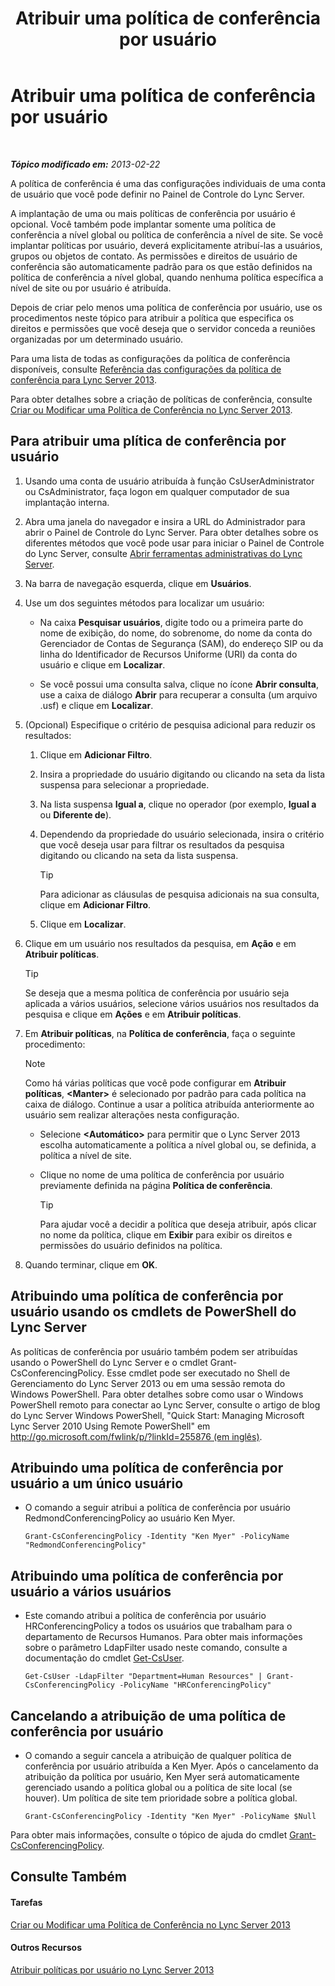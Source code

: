 ﻿---
title: Atribuir uma política de conferência por usuário
TOCTitle: Atribuir uma política de conferência por usuário
ms:assetid: 72f12c72-65f7-44fe-ab81-0f57cb2f87d1
ms:mtpsurl: https://technet.microsoft.com/pt-br/library/Gg521015(v=OCS.15)
ms:contentKeyID: 49307099
ms.date: 05/19/2016
mtps_version: v=OCS.15
ms.translationtype: HT
---

# Atribuir uma política de conferência por usuário

 

_**Tópico modificado em:** 2013-02-22_

A política de conferência é uma das configurações individuais de uma conta de usuário que você pode definir no Painel de Controle do Lync Server.

A implantação de uma ou mais políticas de conferência por usuário é opcional. Você também pode implantar somente uma política de conferência a nível global ou política de conferência a nível de site. Se você implantar políticas por usuário, deverá explicitamente atribuí-las a usuários, grupos ou objetos de contato. As permissões e direitos de usuário de conferência são automaticamente padrão para os que estão definidos na política de conferência a nível global, quando nenhuma política específica a nível de site ou por usuário é atribuída.

Depois de criar pelo menos uma política de conferência por usuário, use os procedimentos neste tópico para atribuir a política que especifica os direitos e permissões que você deseja que o servidor conceda a reuniões organizadas por um determinado usuário.

Para uma lista de todas as configurações da política de conferência disponíveis, consulte [Referência das configurações da política de conferência para Lync Server 2013](lync-server-2013-conferencing-policy-settings-reference.md).

Para obter detalhes sobre a criação de políticas de conferência, consulte [Criar ou Modificar uma Política de Conferência no Lync Server 2013](lync-server-2013-create-or-modify-a-conferencing-policy.md).

## Para atribuir uma plítica de conferência por usuário

1.  Usando uma conta de usuário atribuída à função CsUserAdministrator ou CsAdministrator, faça logon em qualquer computador de sua implantação interna.

2.  Abra uma janela do navegador e insira a URL do Administrador para abrir o Painel de Controle do Lync Server. Para obter detalhes sobre os diferentes métodos que você pode usar para iniciar o Painel de Controle do Lync Server, consulte [Abrir ferramentas administrativas do Lync Server](lync-server-2013-open-lync-server-administrative-tools.md).

3.  Na barra de navegação esquerda, clique em **Usuários**.

4.  Use um dos seguintes métodos para localizar um usuário:
    
      - Na caixa **Pesquisar usuários**, digite todo ou a primeira parte do nome de exibição, do nome, do sobrenome, do nome da conta do Gerenciador de Contas de Segurança (SAM), do endereço SIP ou da linha do Identificador de Recursos Uniforme (URI) da conta do usuário e clique em **Localizar**.
    
      - Se você possui uma consulta salva, clique no ícone **Abrir consulta**, use a caixa de diálogo **Abrir** para recuperar a consulta (um arquivo .usf) e clique em **Localizar**.

5.  (Opcional) Especifique o critério de pesquisa adicional para reduzir os resultados:
    
    1.  Clique em **Adicionar Filtro**.
    
    2.  Insira a propriedade do usuário digitando ou clicando na seta da lista suspensa para selecionar a propriedade.
    
    3.  Na lista suspensa **Igual a**, clique no operador (por exemplo, **Igual a** ou **Diferente de**).
    
    4.  Dependendo da propriedade do usuário selecionada, insira o critério que você deseja usar para filtrar os resultados da pesquisa digitando ou clicando na seta da lista suspensa.
        

        > [!TIP]
        > Para adicionar as cláusulas de pesquisa adicionais na sua consulta, clique em <STRONG>Adicionar Filtro</STRONG>.

    
    5.  Clique em **Localizar**.

6.  Clique em um usuário nos resultados da pesquisa, em **Ação** e em **Atribuir políticas**.
    

    > [!TIP]
    > Se deseja que a mesma política de conferência por usuário seja aplicada a vários usuários, selecione vários usuários nos resultados da pesquisa e clique em <STRONG>Ações</STRONG> e em <STRONG>Atribuir políticas</STRONG>.



7.  Em **Atribuir políticas**, na **Política de conferência**, faça o seguinte procedimento:
    
    > [!note]  
    > Como há várias políticas que você pode configurar em <strong>Atribuir políticas</strong>, <strong>&lt;Manter&gt;</strong> é selecionado por padrão para cada política na caixa de diálogo. Continue a usar a política atribuída anteriormente ao usuário sem realizar alterações nesta configuração.    
      - Selecione **\<Automático\>** para permitir que o Lync Server 2013 escolha automaticamente a política a nível global ou, se definida, a política a nível de site.
    
      - Clique no nome de uma política de conferência por usuário previamente definida na página **Política de conferência**.
        

        > [!TIP]
        > Para ajudar você a decidir a política que deseja atribuir, após clicar no nome da política, clique em <STRONG>Exibir</STRONG> para exibir os direitos e permissões do usuário definidos na política.



8.  Quando terminar, clique em **OK**.

## Atribuindo uma política de conferência por usuário usando os cmdlets de PowerShell do Lync Server

As políticas de conferência por usuário também podem ser atribuídas usando o PowerShell do Lync Server e o cmdlet Grant-CsConferencingPolicy. Esse cmdlet pode ser executado no Shell de Gerenciamento do Lync Server 2013 ou em uma sessão remota do Windows PowerShell. Para obter detalhes sobre como usar o Windows PowerShell remoto para conectar ao Lync Server, consulte o artigo de blog do Lync Server Windows PowerShell, "Quick Start: Managing Microsoft Lync Server 2010 Using Remote PowerShell" em [http://go.microsoft.com/fwlink/p/?linkId=255876 (em inglês)](http://go.microsoft.com/fwlink/p/?linkid=255876).

## Atribuindo uma política de conferência por usuário a um único usuário

  - O comando a seguir atribui a política de conferência por usuário RedmondConferencingPolicy ao usuário Ken Myer.
    
        Grant-CsConferencingPolicy -Identity "Ken Myer" -PolicyName "RedmondConferencingPolicy"

## Atribuindo uma política de conferência por usuário a vários usuários

  - Este comando atribui a política de conferência por usuário HRConferencingPolicy a todos os usuários que trabalham para o departamento de Recursos Humanos. Para obter mais informações sobre o parâmetro LdapFilter usado neste comando, consulte a documentação do cmdlet [Get-CsUser](https://docs.microsoft.com/en-us/powershell/module/skype/Get-CsUser).
    
        Get-CsUser -LdapFilter "Department=Human Resources" | Grant-CsConferencingPolicy -PolicyName "HRConferencingPolicy"

## Cancelando a atribuição de uma política de conferência por usuário

  - O comando a seguir cancela a atribuição de qualquer política de conferência por usuário atribuída a Ken Myer. Após o cancelamento da atribuição da política por usuário, Ken Myer será automaticamente gerenciado usando a política global ou a política de site local (se houver). Um política de site tem prioridade sobre a política global.
    
        Grant-CsConferencingPolicy -Identity "Ken Myer" -PolicyName $Null

Para obter mais informações, consulte o tópico de ajuda do cmdlet [Grant-CsConferencingPolicy](https://docs.microsoft.com/en-us/powershell/module/skype/Grant-CsConferencingPolicy).

## Consulte Também

#### Tarefas

[Criar ou Modificar uma Política de Conferência no Lync Server 2013](lync-server-2013-create-or-modify-a-conferencing-policy.md)  

#### Outros Recursos

[Atribuir políticas por usuário no Lync Server 2013](lync-server-2013-assigning-per-user-policies.md)


